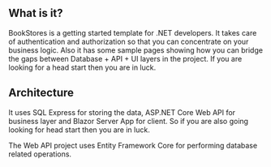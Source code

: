 ## What is it?

BookStores is a getting started template for .NET developers. It takes care of authentication and authorization so that you can concentrate on your business logic. Also it has some sample pages showing how you can bridge the gaps between Database + API + UI layers in the project. If you are looking for a head start then you are in luck.

## Architecture

It uses SQL Express for storing the data, ASP.NET Core Web API for business layer and Blazor Server App for client. So if you are also going looking for head start then you are in luck.

The Web API project uses Entity Framework Core for performing database related operations. 

